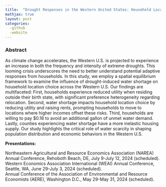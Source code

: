 ```yaml
---
title:  "Drought Responses in the Western United States: Household Location Choice and Housing Market Feedback (Job Market Paper)"
mathjax: true
layout: post
categories: 
  -github
  -website
---
```


### Abstract
As climate change accelerates, the Western U.S. is projected to experience an increase in both the frequency and intensity of extreme droughts. This looming crisis underscores the need to better understand potential adaptive responses from households. In this study, we employ a spatial equilibrium framework to examine the influence of drought-induced water shortage on household location choice across the Western U.S. Our findings are multifaceted: First, households experience reduced utility when residing outside their birth state, with significant preference heterogeneity regarding relocation. Second, water shortage impacts household location choice by reducing utility and raising rents, prompting households to move to locations where higher incomes offset these risks. Third, households are willing to pay $0.18 to avoid an additional gallon of unmet water demand. Lastly, counties experiencing water shortage have a more inelastic housing supply. Our study highlights the critical role of water scarcity in shaping population distribution and economic behaviors in the Western U.S.

**Presentations:**   

Northeastern Agricultural and Resource Economics Association (NAREA) Annual Conference, Rehoboth Beach, DE, July 9-July 12, 2024 (scheduled).  
Western Economics Association International (WEAI) Annual Conference, Seattle, WA, June 29-July 3, 2024 (scheduled).  
Annual Conference of the Association of Environmental and Resource Economists (AERE), Washington D.C., May 29-May 31, 2024 (scheduled).  
  
  
